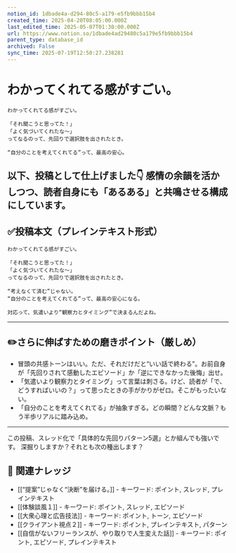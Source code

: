 ```yaml
---
notion_id: 1dbade4a-d294-80c5-a179-e5fb9bbb15b4
created_time: 2025-04-20T08:05:00.000Z
last_edited_time: 2025-05-07T01:30:00.000Z
url: https://www.notion.so/1dbade4ad29480c5a179e5fb9bbb15b4
parent_type: database_id
archived: False
sync_time: 2025-07-19T12:50:27.238281
---
```


# わかってくれてる感がすごい。

```plain text
わかってくれてる感がすごい。

「それ聞こうと思ってた！」
「よく気づいてくれたな〜」
ってなるのって、先回りで選択肢を出されたとき。

“自分のことを考えてくれてる”って、最高の安心。
```
以下、投稿として仕上げました👇
感情の余韻を活かしつつ、読者自身にも「あるある」と共鳴させる構成にしています。
---
## ✅投稿本文（プレインテキスト形式）
```plain text
わかってくれてる感がすごい。

「それ聞こうと思ってた！」
「よく気づいてくれたな〜」
ってなるのって、先回りで選択肢を出されたとき。

“考えなくて済む”じゃない。
“自分のことを考えてくれてる”って、最高の安心になる。

対応って、気遣いより“観察力とタイミング”で決まるんだよね。

```
---
## ✏️さらに伸ばすための磨きポイント（厳しめ）
- 冒頭の共感トーンはいい。ただ、それだけだと“いい話で終わる”。お前自身が「先回りされて感動したエピソード」か「逆にできなかった後悔」出せ。
- 「気遣いより観察力とタイミング」って言葉は刺さる。けど、読者が「で、どうすればいいの？」って思ったときの手がかりがゼロ。そこがもったいない。
- 「自分のことを考えてくれてる」が抽象すぎる。どの瞬間？どんな文脈？もう半歩リアルに踏み込め。
---
この投稿、スレッド化で「具体的な先回りパターン5選」とか組んでも強いです。
深掘りしますか？それとも次の種出します？

## 🔗 関連ナレッジ
- [[“提案”じゃなく“決断”を届ける。]] - キーワード: ポイント, スレッド, プレインテキスト
- [[体験談風１]] - キーワード: ポイント, スレッド, エピソード
- [[大衆心理と広告技法]] - キーワード: ポイント, トーン, エピソード
- [[クライアント視点２]] - キーワード: ポイント, プレインテキスト, パターン
- [[自信がないフリーランスが、やり取りで人生変えた話]] - キーワード: ポイント, エピソード, プレインテキスト
